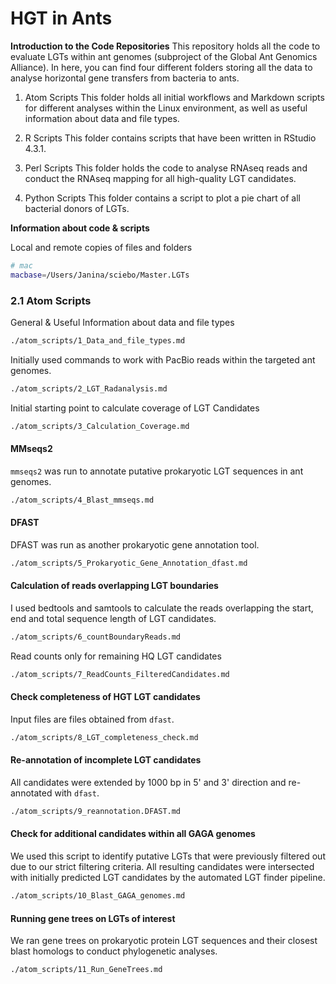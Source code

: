 # HGT in Ants

**Introduction to the Code Repositories**
This repository holds all the code to evaluate LGTs within ant genomes (subproject of the Global Ant Genomics Alliance).
In here, you can find four different folders storing all the data to analyse horizontal gene transfers from bacteria to ants.

1. Atom Scripts
This folder holds all initial workflows and Markdown scripts for different analyses within the Linux environment, as well as useful information about data and file types.

2. R Scripts
This folder contains scripts that have been written in RStudio 4.3.1.

3. Perl Scripts
This folder holds the code to analyse RNAseq reads and conduct the RNAseq mapping for all high-quality LGT candidates.

4. Python Scripts
This folder contains a script to plot a pie chart of all bacterial donors of LGTs.

**Information about code & scripts**

Local and remote copies of files and folders

```bash
# mac
macbase=/Users/Janina/sciebo/Master.LGTs
```

### 2.1 Atom Scripts
General & Useful Information about data and file types
```bash
./atom_scripts/1_Data_and_file_types.md
```
Initially used commands to work with PacBio reads within the targeted ant genomes.
```bash
./atom_scripts/2_LGT_Radanalysis.md
```

Initial starting point to calculate coverage of LGT Candidates
```bash
./atom_scripts/3_Calculation_Coverage.md
```

#### MMseqs2
`mmseqs2` was run to annotate putative prokaryotic LGT sequences in ant genomes.
```bash
./atom_scripts/4_Blast_mmseqs.md
```

#### DFAST

DFAST was run as another prokaryotic gene annotation tool.
```bash
./atom_scripts/5_Prokaryotic_Gene_Annotation_dfast.md
```

#### Calculation of reads overlapping LGT boundaries

I used bedtools and samtools to calculate the reads overlapping the start, end and total sequence length of LGT candidates.
```bash
./atom_scripts/6_countBoundaryReads.md
```

Read counts only for remaining HQ LGT candidates
```bash
./atom_scripts/7_ReadCounts_FilteredCandidates.md
```

#### Check completeness of HGT LGT candidates
Input files are files obtained from `dfast`.
```bash
./atom_scripts/8_LGT_completeness_check.md
```

#### Re-annotation of incomplete LGT candidates
All candidates were extended by 1000 bp in 5' and 3' direction and re-annotated with `dfast`.
```bash
./atom_scripts/9_reannotation.DFAST.md
```

#### Check for additional candidates within all GAGA genomes
We used this script to identify putative LGTs that were previously filtered out due to our strict filtering criteria. All resulting candidates were intersected with initially predicted LGT candidates by the automated LGT finder pipeline.
```bash
./atom_scripts/10_Blast_GAGA_genomes.md
```

#### Running gene trees on LGTs of interest
We ran gene trees on prokaryotic protein LGT sequences and their closest blast homologs to conduct phylogenetic analyses.
```bash
./atom_scripts/11_Run_GeneTrees.md
```
